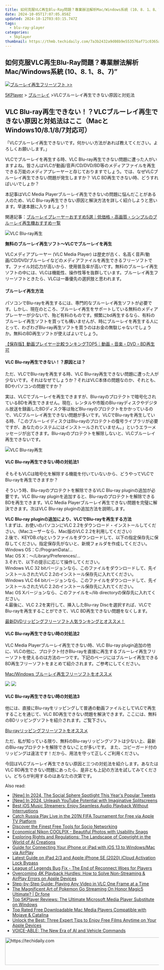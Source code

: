 ```yaml
---
title: 如何克服VLC再生Blu-Ray問題？專業辦法解析Mac/Windows系統 (10、8. 1、8、7)”
date: 2024-10-05T17:07:05.858Z
updated: 2024-10-12T03:03:15.747Z
tags:
  - blu-ray-player
categories:
  - 5kplayer
thumbnail: https://thmb.techidaily.com/7a3b2432a9d08b9e553576af71c0365aa49f025a4ccec0f85070f5a5f457c917.jpg
---
```


## 如何克服VLC再生Blu-Ray問題？專業辦法解析Mac/Windows系統 (10、8. 1、8、7)”

![](https://www.5kplayer.com/blu-ray-player-jp/img/hot.gif)[ブルーレイ再生フリーソフト >>](https://tools.techidaily.com/5kplayer/video-music-player/)

[5KPlayer](https://tools.techidaily.com/5kplayer/products/) \> [ブルーレイ](https://tools.techidaily.com/5kplayer/video-music-player/) \>VLCブルーレイ再生できない原因と対処法

## VLC Blu-ray再生できない！？VLCブルーレイ再生できない原因と対処法はここ（MacとWindows10/8.1/8/7対応可）

「VLCブルーレイ再生できないです。何かいい方法があれば教えてください。よろしくお願いします。」  
  
VLCでブルーレイを再生する時、VLC Blu-ray再生できない問題に遭った人がいますよね。皆さんはVLCが動画/音声/CD/DVD/BD等のメディアファイルを再生できる万能のメディアプレーヤーと存じておりますでしょう。では、なぜVLCブルーレイ再生できない問題が発生しますか？ VLC BD再生できない時、どうすればいいでしょか？   
  
本記事はVLC Media Playerブルーレイ再生できないの問題に悩んだことがある人のため、VLC Blu-ray再生できない原因と解決方法を詳しく紹介しようと思います。早速本題に入りましょう！  
  
関連記事：[ブルーレイプレーヤーおすすめ5選｜低価格・高画質・シンプルのブルーレイ再生機おすすめ一覧](https://tools.techidaily.com/5kplayer/products/)

![VLC Blu-ray再生](https://www.5kplayer.com/blu-ray-player-jp/img/vlc.jpg) 

**無料のブルーレイ再生ソフト～VLCでブルーレイを再生**

VLCメディアプレーヤー (VLC Media Player) は歴史が古く、名高く音声/動画/CD/DVD/ブルーレイなどのメディアファイルを再生できるフリーソフトです。ファイル対応力が高いから、使用普及率が高いです。無料のブルーレイ再生ソフトの中には、VLCは機能性、操作性等を抜群しています。ブルーレイ再生フリーソフトときたら、VLCは一番優先の選択肢と思われます。 

#### **ブルーレイ再生方法**

パソコンでBlu-rayを再生するには、専門的なブルーレイ再生ソフトが必要です。しかし、現在のところ、ブルーレイ再生をサポートしている無料のメディアプレーヤーが少ないで、殆ど有料のものです。頻繁にbd再生するなら、有料のブルーレイ再生ソフトを買っても構いませんが、時にブルーレイを再生する人にとって、わざわざBlu-ray再生ソフトを買うのはお金の無駄じゃないでしょうか。無料のBD再生ソフトが使えばよいでしょう。

[【保存版】動画プレイヤー比較ランキングTOP5｜動画・音楽・DVD・BD再生可](https://tools.techidaily.com/5kplayer/video-music-player/)

#### **VLC Blu-ray再生できない！？原因とは？**

ただ、VLCでBlu-rayを再生する時、VLC Blu-ray再生できない問題に遭った人が少ないです。それはなぜでしょうか？それはVLC本体の問題なのか、それとも、BDやパソコンの問題ですか？

実は、VLCでブルーレイを再生できますが、Blu-rayのプロテクトで暗号化されているBDを再生できません。現在、レンタルや市販のBlu-rayディスクやデジタル放送を録画したBDディスク等は殆どBlu-rayのプロテクトをかかっているので、VLCブルーレイ再生できない問題が多いです。VLCでBlu-rayを再生している時、「このブルーレイディスクはBlu-rayのプロテクトの復号ライブラリが必要ですが、あなたのシステムにはインストールされていません。」というエラーメッセージが出てきます。Blu-rayのプロテクトを解除しないと、VLCブルーレイ再生できないです。

![VLC Blu-ray再生](https://www.5kplayer.com/blu-ray-player-jp/img/vlc-blu-ray-1.jpg) 

#### **VLC Blu-ray再生できない時の対処法1**

そもそもVLCは暗号化を解除する機能を付いていないから、どうやってVLCでBlu-rayを再生できますか？  
  
そういう時、Blu-rayのプロテクトを解除できるVLC Blu-ray pluginの追加が必要です。VLC Blu-ray pluginを追加すると、Blu-rayのプロテクトを解除できるBDを再生できます。VLC Media Playerブルーレイ再生できない問題を完璧に解決できます。次はVLC Blu-ray pluginの追加方法を説明します。

**VLC Blu-ray pluginの追加により、VLCでBlu-rayを再生する方法**  
 1.まずは、お使いのパソコンにVLC 2.2をダウンロード・インストールしてください。（Macユーザーなら、Mac版のVLC 2.2を利用してください）  
2.後で、KEYDB.cfgというファイルをダウンロードして、以下の指定保存先に保存してください。指定保存先がないと、新規フォルダを作成してください。  
 Windows OS：C:/ProgramData/...  
 Mac OS X：～/Library/Preferences/...  
 3.それで、以下の提示に応じて操作してください。  
 Windows VLC 32 bitバージョンなら、このファイルをダウンロードして、先インストールされたVLC 2.2のインストール保存先に入れてください。  
 Windows VLC 64 bitバージョンなら、このファイルをダウンロードして、先インストールされたVLC 2.2のインストール保存先に入れてください。  
 Mac OS Xバージョンなら、このファイルを\~/lib directoryの保存先に入れてください。  
 4.最後に、VLC 2.2を実行して、挿入したBlu-ray Discを選択すれば、VLCでBlu-rayを再生することができて、VLC BD再生できない問題をなくします。  
  
[最新DVDリッピングフリーソフト人気ランキングとオススメ！](https://tools.techidaily.com/winxdvd/dvd-ripper-platinum/)

#### **VLC Blu-ray再生できない時の対処法2**

VLC Media Playerブルーレイ再生できない時、VLC Blu-ray plugin追加の他に、VLCの他に、プロテクト付きBlu-rayを直接に再生するブルーレイ再生フリーソフトを使えるのは方法の一つです。下記のページにはブルーレイ再生できるBD再生フリーソフトをまとめて紹介されます。ご参考にしてください。 

[Mac/Windows ブルーレイ再生フリーソフトをオススメ](https://tools.techidaily.com/5kplayer/video-music-player/)

[![](https://www.5kplayer.com/blu-ray-player-jp/../button/freedownwhitewin-jp.png)](https://www.5kplayer.com/5kplayer-download-windows-jp.htm) [![](https://www.5kplayer.com/blu-ray-player-jp/../button/freedownwhitemac-jp.png)](https://www.5kplayer.com/5kplayer-download-mac-jp.htm) 

#### **VLC Blu-ray再生できない時の対処法3**

他には、直接にBlu-rayをリッピングして普通の動画ファイルとしてVLCで再生することを通じて、VLC BD再生できない問題を解決できます。ここには、無料のBDリッピングソフトを紹介されます。ご覧下さい。

[Blu-rayリッピングフリーソフトをオススメ](https://tools.techidaily.com/5kplayer/products/) 

 ただ、私が知っている限り、無料のBlu-rayリッピングソフトは少ない上、最新のBlu-rayプロテクトを解除できないことが多いです。 また、コピーガード付のリッピングは違法です！だから、用法を守って正しくご利用ください。

今回はVLCブルーレイ再生できない原因と三つの対処法を紹介します。あなたはVLC BD再生できない問題にあったら、是非とも上記の方法を試してみてください。どちらが利用するのはあなたの次第です。

<ins class="adsbygoogle"
     style="display:block"
     data-ad-format="autorelaxed"
     data-ad-client="ca-pub-7571918770474297"
     data-ad-slot="1223367746"></ins>

<ins class="adsbygoogle"
     style="display:block"
     data-ad-client="ca-pub-7571918770474297"
     data-ad-slot="8358498916"
     data-ad-format="auto"
     data-full-width-responsive="true"></ins>

<span class="atpl-alsoreadstyle">Also read:</span>
<div><ul>
<li><a href="https://twitter-videos.techidaily.com/new-in-2024-the-social-sphere-spotlight-this-years-popular-tweets/"><u>[New] In 2024, The Social Sphere Spotlight This Year's Popular Tweets</u></a></li>
<li><a href="https://youtube-tips.techidaily.com/n-2024-unleash-youtube-potential-with-imaginative-splitscreens/"><u>[New] In 2024, Unleash YouTube Potential with Imaginative Splitscreens</u></a></li>
<li><a href="https://media-tips.techidaily.com/best-ios-music-streamers-enjoy-seamless-audio-playback-without-interruptions/"><u>Best iOS Music Streamers: Enjoy Seamless Audio Playback Without Interruptions</u></a></li>
<li><a href="https://media-tips.techidaily.com/catch-russia-play-live-in-the-201n-fifa-tournament-for-free-via-apple-tv-platform/"><u>Catch Russia Play Live in the 201N FIFA Tournament for Free via Apple TV Platform</u></a></li>
<li><a href="https://facebook.techidaily.com/discover-the-finest-free-tools-for-socio-networking/"><u>Discover the Finest Free Tools for Socio Networking</u></a></li>
<li><a href="https://buynow-reviews.techidaily.com/economical-nikon-coolpix-beautiful-photos-with-usability-snags/"><u>Economical Nikon COOLPIX - Beautiful Photos with Usability Snags</u></a></li>
<li><a href="https://tech-hub.techidaily.com/exploring-rights-and-regulations-the-landscape-of-copyright-in-the-world-of-ai-creations/"><u>Exploring Rights and Regulations: The Landscape of Copyright in the World of AI Creations</u></a></li>
<li><a href="https://media-tips.techidaily.com/guide-for-connecting-your-iphone-or-ipad-with-ios-13-to-windowsmac-via-airplay/"><u>Guide for Connecting Your iPhone or iPad with iOS 13 to Windows/Mac via AirPlay</u></a></li>
<li><a href="https://activate-lock.techidaily.com/latest-guide-on-ipad-23-and-apple-iphone-se-2020-icloud-activation-lock-bypass-by-drfone-ios/"><u>Latest Guide on iPad 2/3 and Apple iPhone SE (2020) iCloud Activation Lock Bypass</u></a></li>
<li><a href="https://program-issues.techidaily.com/league-of-legends-bug-fix-the-end-of-reconnect-woes-for-players/"><u>League of Legends Bug Fix - The End of Reconnect Woes for Players</u></a></li>
<li><a href="https://media-tips.techidaily.com/overcoming-4k-playback-hurdles-how-to-solve-non-streaming-and-airplay-errors-on-apple-devices/"><u>Overcoming 4K Playback Hurdles: How to Solve Non-Streaming & AirPlay Errors on Apple Devices</u></a></li>
<li><a href="https://media-tips.techidaily.com/step-by-step-guide-playing-any-video-in-vlc-one-frame-at-a-time/"><u>Step-by-Step Guide: Playing Any Video in VLC One Frame at a Time</u></a></li>
<li><a href="https://pokemon-go-android.techidaily.com/the-magnificent-art-of-pokemon-go-streaming-on-honor-magic5-ultimate-drfone-by-drfone-virtual-android/"><u>The Magnificent Art of Pokemon Go Streaming On Honor Magic5 Ultimate? | Dr.fone</u></a></li>
<li><a href="https://media-tips.techidaily.com/top-5kplayer-reviews-the-ultimate-microsoft-media-player-substitute-on-windows/"><u>Top 5KPlayer Reviews: The Ultimate Microsoft Media Player Substitute on Windows</u></a></li>
<li><a href="https://media-tips.techidaily.com/top-rated-free-downloadable-mac-media-players-compatible-with-mojave-and-catalina/"><u>Top Rated Free Downloadable Mac Media Players Compatible with Mojave & Catalina</u></a></li>
<li><a href="https://media-tips.techidaily.com/unlock-the-best-three-expert-tips-to-enjoy-free-films-anytime-on-your-apple-devices/"><u>Unlock the Best: Three Expert Tips to Enjoy Free Films Anytime on Your Apple Devices</u></a></li>
<li><a href="https://tech-haven.techidaily.com/voice-able-the-new-era-of-ai-and-vehicle-commands/"><u>VOICE-ABLE: The New Era of AI and Vehicle Commands</u></a></li>
</ul></div>

<!-- affiliate ads begin -->
<a href="https://appsumo.8odi.net/c/5597632/2123731/7443" target="_top" id="2123731">
  <img src="//a.impactradius-go.com/display-ad/7443-2123731" border="0" alt="https://techidaily.com" width="728" height="90"/>
</a>
<img height="0" width="0" src="https://appsumo.8odi.net/i/5597632/2123731/7443" style="position:absolute;visibility:hidden;" border="0" />
<!-- affiliate ads end -->

